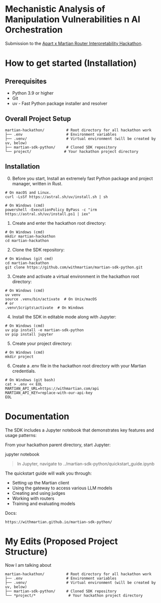 # Mechanistic Analysis of Manipulation Vulnerabilities n AI Orchestration

Submission to the [Apart x Martian Router Interpretability Hackathon](https://apartresearch.com/sprints/apart-x-martian-mechanistic-router-interpretability-hackathon-2025-05-30-to-2025-06-01).


# How to get started (Installation) 

## Prerequisites
- Python 3.9 or higher
- Git
- uv - Fast Python package installer and resolver

## Overall Project Setup 
 ```
martian-hackathon/          # Root directory for all hackathon work
├── .env                    # Environment variables
├── .venv/                  # Virtual environment (will be created by uv, below)
├── martian-sdk-python/     # Cloned SDK repository
└── project/               # Your hackathon project directory
 ```

## Installation 
0. Before you start, Install an extremely fast Python package and project manager, written in Rust.
 ```
# On macOS and Linux.
curl -LsSf https://astral.sh/uv/install.sh | sh

# On Windows (cmd)
powershell -ExecutionPolicy ByPass -c "irm https://astral.sh/uv/install.ps1 | iex"
 ```

1. Create and enter the hackathon root directory:
 ```
# On Windows (cmd)
mkdir martian-hackathon
cd martian-hackathon
 ```

2. Clone the SDK repository:
 ```
# On Windows (git cmd)
cd martian-hackathon
git clone https://github.com/withmartian/martian-sdk-python.git
 ```

3. Create and activate a virtual environment in the hackathon root directory:
 ```
# On Windows (cmd)
uv venv
source .venv/bin/activate  # On Unix/macOS
# or
.venv\Scripts\activate  # On Windows
 ```

4. Install the SDK in editable mode along with Jupyter:
 ```
# On Windows (cmd)
uv pip install -e martian-sdk-python
uv pip install jupyter
```

5. Create your project directory:
 ```
# On Windows (cmd)
mkdir project
 ```

6. Create a .env file in the hackathon root directory with your Martian credentials. 
 ```
# On Windows (git bash)
cat > .env << EOL
MARTIAN_API_URL=https://withmartian.com/api
MARTIAN_API_KEY=replace-with-our-api-key
EOL
```

#  Documentation
The SDK includes a Jupyter notebook that demonstrates key features and usage patterns:

From your hackathon parent directory, start Jupyter:

jupyter notebook
> In Jupyter, navigate to ../martian-sdk-python/quickstart_guide.ipynb

The quickstart guide will walk you through:

- Setting up the Martian client
- Using the gateway to access various LLM models
- Creating and using judges
- Working with routers
- Training and evaluating models

Docs: 
```
https://withmartian.github.io/martian-sdk-python/
```

# My Edits (Proposed Project Structure) 
Now I am talking about 
 ```
martian-hackathon/          # Root directory for all hackathon work
├── .env                    # Environment variables
├── .venv/                  # Virtual environment (will be created by uv, below)
├── martian-sdk-python/     # Cloned SDK repository
└── *project/*               # Your hackathon project directory
 ```

